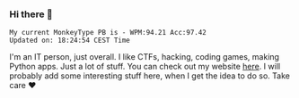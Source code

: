 ### Hi there 👋
<!-- PB START -->
```
My current MonkeyType PB is - WPM:94.21 Acc:97.42
Updated on: 18:24:54 CEST Time
```
<!-- PB END -->
I'm an IT person, just overall. I like CTFs, hacking, coding games, making Python apps. Just a lot of stuff.
You can check out my website [here](https://skill3472.github.io/).
I will probably add some interesting stuff here, when I get the idea to do so. Take care ❤️
